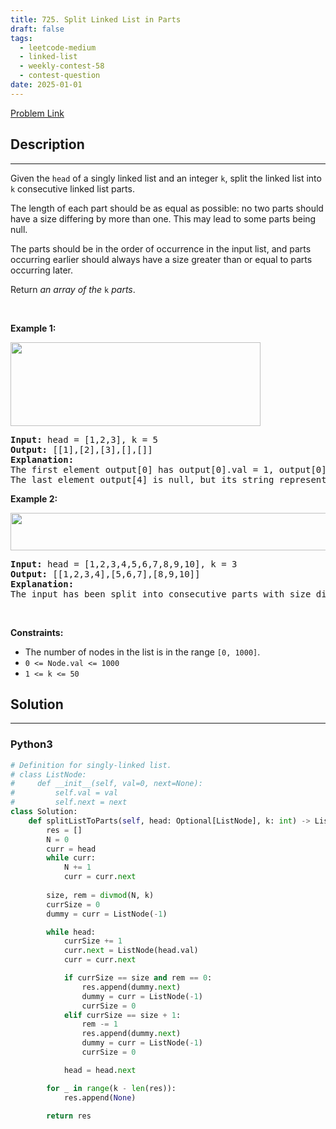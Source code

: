 ```yaml
---
title: 725. Split Linked List in Parts
draft: false
tags: 
  - leetcode-medium
  - linked-list
  - weekly-contest-58
  - contest-question
date: 2025-01-01
---
```


[Problem Link](https://leetcode.com/problems/split-linked-list-in-parts/)

## Description

---
<p>Given the <code>head</code> of a singly linked list and an integer <code>k</code>, split the linked list into <code>k</code> consecutive linked list parts.</p>

<p>The length of each part should be as equal as possible: no two parts should have a size differing by more than one. This may lead to some parts being null.</p>

<p>The parts should be in the order of occurrence in the input list, and parts occurring earlier should always have a size greater than or equal to parts occurring later.</p>

<p>Return <em>an array of the </em><code>k</code><em> parts</em>.</p>

<p>&nbsp;</p>
<p><strong class="example">Example 1:</strong></p>
<img alt="" src="https://assets.leetcode.com/uploads/2021/06/13/split1-lc.jpg" style="width: 400px; height: 134px;" />
<pre>
<strong>Input:</strong> head = [1,2,3], k = 5
<strong>Output:</strong> [[1],[2],[3],[],[]]
<strong>Explanation:</strong>
The first element output[0] has output[0].val = 1, output[0].next = null.
The last element output[4] is null, but its string representation as a ListNode is [].
</pre>

<p><strong class="example">Example 2:</strong></p>
<img alt="" src="https://assets.leetcode.com/uploads/2021/06/13/split2-lc.jpg" style="width: 600px; height: 60px;" />
<pre>
<strong>Input:</strong> head = [1,2,3,4,5,6,7,8,9,10], k = 3
<strong>Output:</strong> [[1,2,3,4],[5,6,7],[8,9,10]]
<strong>Explanation:</strong>
The input has been split into consecutive parts with size difference at most 1, and earlier parts are a larger size than the later parts.
</pre>

<p>&nbsp;</p>
<p><strong>Constraints:</strong></p>

<ul>
	<li>The number of nodes in the list is in the range <code>[0, 1000]</code>.</li>
	<li><code>0 &lt;= Node.val &lt;= 1000</code></li>
	<li><code>1 &lt;= k &lt;= 50</code></li>
</ul>


## Solution

---
### Python3
``` py title='split-linked-list-in-parts'
# Definition for singly-linked list.
# class ListNode:
#     def __init__(self, val=0, next=None):
#         self.val = val
#         self.next = next
class Solution:
    def splitListToParts(self, head: Optional[ListNode], k: int) -> List[Optional[ListNode]]:
        res = []
        N = 0
        curr = head
        while curr:
            N += 1
            curr = curr.next
        
        size, rem = divmod(N, k)
        currSize = 0
        dummy = curr = ListNode(-1)

        while head:
            currSize += 1
            curr.next = ListNode(head.val)
            curr = curr.next

            if currSize == size and rem == 0:
                res.append(dummy.next)
                dummy = curr = ListNode(-1)
                currSize = 0
            elif currSize == size + 1:
                rem -= 1
                res.append(dummy.next)
                dummy = curr = ListNode(-1)
                currSize = 0

            head = head.next

        for _ in range(k - len(res)):
            res.append(None)

        return res
```

